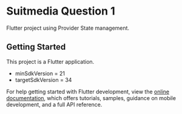 # Suitmedia Question 1

Flutter project using Provider State management.

## Getting Started

This project is a  Flutter application.
 - minSdkVersion = 21
 - targetSdkVersion = 34
   
For help getting started with Flutter development, view the
[online documentation](https://docs.flutter.dev/), which offers tutorials,
samples, guidance on mobile development, and a full API reference.
